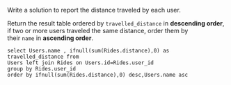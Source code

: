 Write a solution to report the distance traveled by each user.

Return the result table ordered by `travelled_distance` in **descending order**, if two or more users traveled the same distance, order them by their `name` in **ascending order**.

```MySQL
select Users.name , ifnull(sum(Rides.distance),0) as travelled_distance from
Users left join Rides on Users.id=Rides.user_id
group by Rides.user_id
order by ifnull(sum(Rides.distance),0) desc,Users.name asc 
```